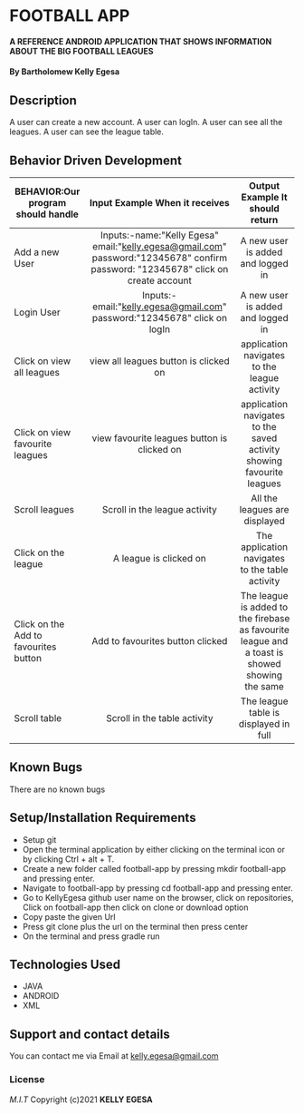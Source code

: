 # FOOTBALL APP

#### A REFERENCE ANDROID APPLICATION THAT SHOWS INFORMATION ABOUT THE BIG FOOTBALL LEAGUES

#### By **Bartholomew Kelly Egesa**

## Description

A user can create a new account.
A user can logIn.
A user can see all the leagues.
A user can see the league table.

## Behavior Driven Development

| BEHAVIOR:Our program should handle |                  Input Example When it receives                   |           Output Example It should return           |
| ---------------------------------- | :---------------------------------------------------------------: | :-------------------------------------------------: |
| Add a new User                           |        Inputs:-name:"Kelly Egesa" email:"kelly.egesa@gmail.com" password:"12345678" confirm password: "12345678" click on create account|               A new user is added and logged in         |
|Login User                           |        Inputs:-email:"kelly.egesa@gmail.com" password:"12345678" click on logIn|               A new user is added and logged in         |
| Click on view all leagues                          |   view all leagues  button is clicked on|       application navigates to the league activity         |
| Click on view favourite leagues                        |   view favourite leagues  button is clicked on|       application navigates to the saved activity showing favourite leagues        |
| Scroll leagues                           |               Scroll in the league activity           |               All the leagues are displayed                 |
|Click on the league                          |   A league is clicked on          |               The application navigates to the table activity           |
|Click on the Add to favourites button                          |   Add to favourites button clicked          |               The league is added to the firebase as favourite league and a toast is showed showing the same         |
|Scroll table                         |              Scroll in the table activity        |               The league table is displayed in full          |

## Known Bugs

There are no known bugs

## Setup/Installation Requirements

- Setup git
- Open the terminal application by either clicking on the terminal icon or by clicking Ctrl + alt + T.
- Create a new folder called football-app by pressing mkdir football-app and pressing enter.
- Navigate to football-app by pressing cd football-app and pressing enter.
- Go to KellyEgesa github user name on the browser, click on repositories, Click on football-app then click on clone or download option
- Copy paste the given Url
- Press git clone plus the url on the terminal then press center
- On the terminal and press gradle run


## Technologies Used

- JAVA
- ANDROID
- XML

## Support and contact details

You can contact me via Email at kelly.egesa@gmail.com

### License

_M.I.T_
Copyright (c)2021 **KELLY EGESA**
